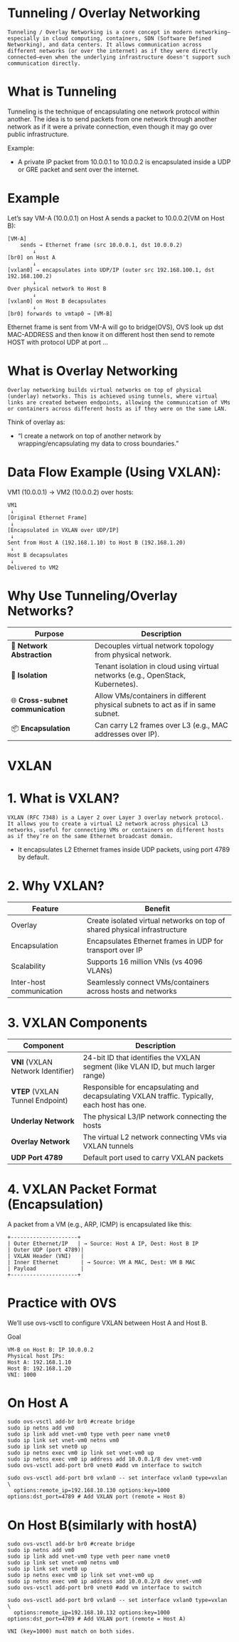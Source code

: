 # Tunneling / Overlay Networking

`Tunneling / Overlay Networking is a core concept in modern networking—especially in cloud computing, containers, SDN (Software Defined Networking), and data centers. It allows communication across different networks (or over the internet) as if they were directly connected—even when the underlying infrastructure doesn't support such communication directly.`

# What is Tunneling

Tunneling is the technique of encapsulating one network protocol within another. The idea is to send packets from one network through another network as if it were a private connection, even though it may go over public infrastructure.

Example:

- A private IP packet from 10.0.0.1 to 10.0.0.2 is encapsulated inside a UDP or GRE packet and sent over the internet.

# Example

Let’s say VM-A (10.0.0.1) on Host A sends a packet to 10.0.0.2(VM on Host B):

```
[VM-A]
    sends → Ethernet frame (src 10.0.0.1, dst 10.0.0.2)
        ↓
[br0] on Host A
        ↓
[vxlan0] → encapsulates into UDP/IP (outer src 192.168.100.1, dst 192.168.100.2)
        ↓
Over physical network to Host B
        ↓
[vxlan0] on Host B decapsulates
        ↓
[br0] forwards to vmtap0 → [VM-B]
```

Ethernet frame is sent from VM-A will go to bridge(OVS), OVS look up dst MAC-ADDRESS and then know it on different host then send to remote HOST with protocol UDP at port ... 

# What is Overlay Networking

`Overlay networking builds virtual networks on top of physical (underlay) networks. This is achieved using tunnels, where virtual links are created between endpoints, allowing the communication of VMs or containers across different hosts as if they were on the same LAN.`

Think of overlay as:
- “I create a network on top of another network by wrapping/encapsulating my data to cross boundaries.”


# Data Flow Example (Using VXLAN):

VM1 (10.0.0.1) → VM2 (10.0.0.2) over hosts:

```
VM1
 ↓
[Original Ethernet Frame]
 ↓
[Encapsulated in VXLAN over UDP/IP]
 ↓
Sent from Host A (192.168.1.10) to Host B (192.168.1.20)
 ↓
Host B decapsulates
 ↓
Delivered to VM2
```

# Why Use Tunneling/Overlay Networks?

| Purpose                           | Description                                                                     |
| --------------------------------- | ------------------------------------------------------------------------------- |
| 🧩 **Network Abstraction**        | Decouples virtual network topology from physical network.                       |
| 🔐 **Isolation**                  | Tenant isolation in cloud using virtual networks (e.g., OpenStack, Kubernetes). |
| 🌐 **Cross-subnet communication** | Allow VMs/containers in different physical subnets to act as if in same subnet. |
| 📦 **Encapsulation**              | Can carry L2 frames over L3 (e.g., MAC addresses over IP).                      |



# VXLAN 

# 1. What is VXLAN?

`VXLAN (RFC 7348) is a Layer 2 over Layer 3 overlay network protocol. It allows you to create a virtual L2 network across physical L3 networks, useful for connecting VMs or containers on different hosts as if they’re on the same Ethernet broadcast domain.`

- It encapsulates L2 Ethernet frames inside UDP packets, using port 4789 by default.

# 2. Why VXLAN?

| Feature                     | Benefit                                                                   |
| --------------------------- | ------------------------------------------------------------------------- |
| Overlay                  | Create isolated virtual networks on top of shared physical infrastructure |
| Encapsulation            | Encapsulates Ethernet frames in UDP for transport over IP                 |
| Scalability              | Supports 16 million VNIs (vs 4096 VLANs)                                  |
| Inter-host communication | Seamlessly connect VMs/containers across hosts and networks               |


# 3. VXLAN Components

| Component                          | Description                                                                                  |
| ---------------------------------- | -------------------------------------------------------------------------------------------- |
| **VNI** (VXLAN Network Identifier) | 24-bit ID that identifies the VXLAN segment (like VLAN ID, but much larger range)            |
| **VTEP** (VXLAN Tunnel Endpoint)   | Responsible for encapsulating and decapsulating VXLAN traffic. Typically, each host has one. |
| **Underlay Network**               | The physical L3/IP network connecting the hosts                                              |
| **Overlay Network**                | The virtual L2 network connecting VMs via VXLAN tunnels                                      |
| **UDP Port 4789**                  | Default port used to carry VXLAN packets                                                     |


# 4. VXLAN Packet Format (Encapsulation)

A packet from a VM (e.g., ARP, ICMP) is encapsulated like this:

```
+---------------------+
| Outer Ethernet/IP   | → Source: Host A IP, Dest: Host B IP
| Outer UDP (port 4789)|
| VXLAN Header (VNI)   |
| Inner Ethernet       | → Source: VM A MAC, Dest: VM B MAC
| Payload              |
+---------------------+
```

# Practice with OVS

We’ll use ovs-vsctl to configure VXLAN between Host A and Host B.

Goal

```VM-A on Host A: IP 10.0.0.1
VM-B on Host B: IP 10.0.0.2
Physical host IPs:
Host A: 192.168.1.10
Host B: 192.168.1.20
VNI: 1000
```

# On Host A

```
sudo ovs-vsctl add-br br0 #create bridge
sudo ip netns add vm0
sudo ip link add vnet-vm0 type veth peer name vnet0
sudo ip link set vnet-vm0 netns vm0
sudo ip link set vnet0 up
sudo ip netns exec vm0 ip link set vnet-vm0 up
sudo ip netns exec vm0 ip address add 10.0.0.1/8 dev vnet-vm0
sudo ovs-vsctl add-port br0 vnet0 #add vm interface to switch

sudo ovs-vsctl add-port br0 vxlan0 -- set interface vxlan0 type=vxlan \
  options:remote_ip=192.168.10.130 options:key=1000 options:dst_port=4789 # Add VXLAN port (remote = Host B)
```

# On Host B(similarly with hostA)

```
sudo ovs-vsctl add-br br0 #create bridge
sudo ip netns add vm0
sudo ip link add vnet-vm0 type veth peer name vnet0
sudo ip link set vnet-vm0 netns vm0
sudo ip link set vnet0 up
sudo ip netns exec vm0 ip link set vnet-vm0 up
sudo ip netns exec vm0 ip address add 10.0.0.2/8 dev vnet-vm0
sudo ovs-vsctl add-port br0 vnet0 #add vm interface to switch

sudo ovs-vsctl add-port br0 vxlan0 -- set interface vxlan0 type=vxlan \
  options:remote_ip=192.168.10.132 options:key=1000 options:dst_port=4789 # Add VXLAN port (remote = Host A)
```

`VNI (key=1000) must match on both sides.`